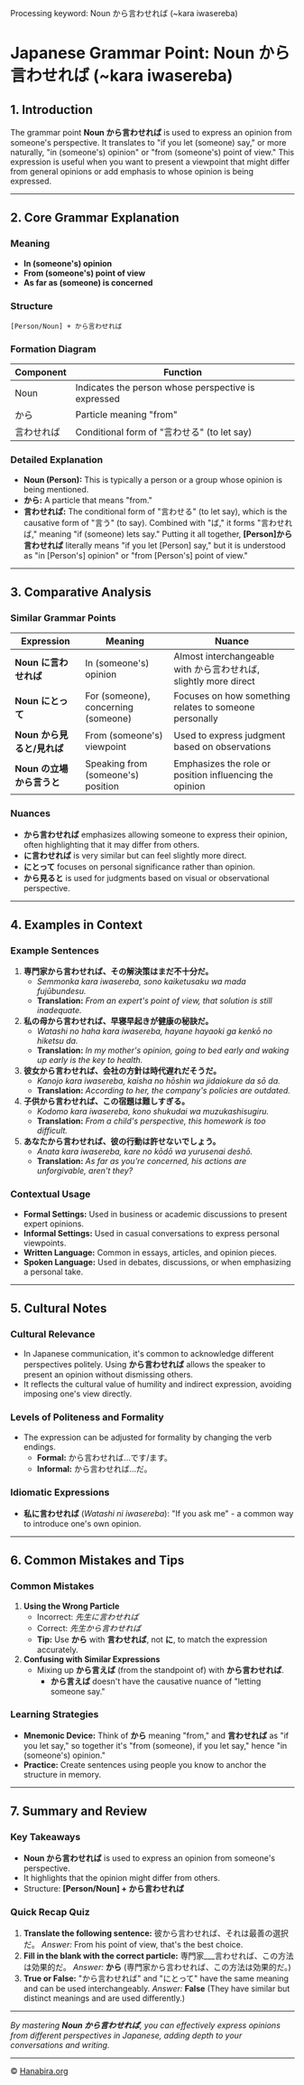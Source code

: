 Processing keyword: Noun から言わせれば (~kara iwasereba)
# Japanese Grammar Point: Noun から言わせれば (~kara iwasereba)

## 1. Introduction
The grammar point **Noun から言わせれば** is used to express an opinion from someone's perspective. It translates to "if you let (someone) say," or more naturally, "in (someone's) opinion" or "from (someone's) point of view." This expression is useful when you want to present a viewpoint that might differ from general opinions or add emphasis to whose opinion is being expressed.

---
## 2. Core Grammar Explanation
### Meaning
- **In (someone's) opinion**
- **From (someone's) point of view**
- **As far as (someone) is concerned**
### Structure
```
[Person/Noun] + から言わせれば
```
### Formation Diagram
| **Component**   |                     **Function**                     |
|-----------------|-----------------------------------------------------|
| Noun            | Indicates the person whose perspective is expressed |
| から             | Particle meaning "from"                             |
| 言わせれば       | Conditional form of "言わせる" (to let say)          |
### Detailed Explanation
- **Noun (Person):** This is typically a person or a group whose opinion is being mentioned.
- **から:** A particle that means "from."
- **言わせれば:** The conditional form of "言わせる" (to let say), which is the causative form of "言う" (to say). Combined with "ば," it forms "言わせれば," meaning "if (someone) lets say."
Putting it all together, **[Person]から言わせれば** literally means "if you let [Person] say," but it is understood as "in [Person's] opinion" or "from [Person's] point of view."
---
## 3. Comparative Analysis
### Similar Grammar Points
| Expression                 | Meaning                            | Nuance                                                         |
|----------------------------|------------------------------------|----------------------------------------------------------------|
| **Noun に言わせれば**         | In (someone's) opinion            | Almost interchangeable with から言わせれば, slightly more direct   |
| **Noun にとって**             | For (someone), concerning (someone) | Focuses on how something relates to someone personally          |
| **Noun から見ると/見れば**     | From (someone's) viewpoint        | Used to express judgment based on observations                  |
| **Noun の立場から言うと**     | Speaking from (someone's) position | Emphasizes the role or position influencing the opinion         |
### Nuances
- **から言わせれば** emphasizes allowing someone to express their opinion, often highlighting that it may differ from others.
- **に言わせれば** is very similar but can feel slightly more direct.
- **にとって** focuses on personal significance rather than opinion.
- **から見ると** is used for judgments based on visual or observational perspective.
---
## 4. Examples in Context
### Example Sentences
1. **専門家から言わせれば、その解決策はまだ不十分だ。**
   - *Semmonka kara iwasereba, sono kaiketusaku wa mada fujūbundesu.*
   - **Translation:** *From an expert's point of view, that solution is still inadequate.*
2. **私の母から言わせれば、早寝早起きが健康の秘訣だ。**
   - *Watashi no haha kara iwasereba, hayane hayaoki ga kenkō no hiketsu da.*
   - **Translation:** *In my mother's opinion, going to bed early and waking up early is the key to health.*
3. **彼女から言わせれば、会社の方針は時代遅れだそうだ。**
   - *Kanojo kara iwasereba, kaisha no hōshin wa jidaiokure da sō da.*
   - **Translation:** *According to her, the company's policies are outdated.*
4. **子供から言わせれば、この宿題は難しすぎる。**
   - *Kodomo kara iwasereba, kono shukudai wa muzukashisugiru.*
   - **Translation:** *From a child's perspective, this homework is too difficult.*
5. **あなたから言わせれば、彼の行動は許せないでしょう。**
   - *Anata kara iwasereba, kare no kōdō wa yurusenai deshō.*
   - **Translation:** *As far as you're concerned, his actions are unforgivable, aren't they?*
### Contextual Usage
- **Formal Settings:** Used in business or academic discussions to present expert opinions.
- **Informal Settings:** Used in casual conversations to express personal viewpoints.
- **Written Language:** Common in essays, articles, and opinion pieces.
- **Spoken Language:** Used in debates, discussions, or when emphasizing a personal take.
---
## 5. Cultural Notes
### Cultural Relevance
- In Japanese communication, it's common to acknowledge different perspectives politely. Using **から言わせれば** allows the speaker to present an opinion without dismissing others.
- It reflects the cultural value of humility and indirect expression, avoiding imposing one's view directly.
### Levels of Politeness and Formality
- The expression can be adjusted for formality by changing the verb endings.
  - **Formal:** から言わせれば...です/ます。
  - **Informal:** から言わせれば...だ。
### Idiomatic Expressions
- **私に言わせれば** (*Watashi ni iwasereba*): "If you ask me" - a common way to introduce one's own opinion.
---
## 6. Common Mistakes and Tips
### Common Mistakes
1. **Using the Wrong Particle**
   - Incorrect: *先生に言わせれば*
   - Correct: *先生から言わせれば*
   - **Tip:** Use **から** with **言わせれば**, not **に**, to match the expression accurately.
2. **Confusing with Similar Expressions**
   - Mixing up **から言えば** (from the standpoint of) with **から言わせれば**.
     - **から言えば** doesn't have the causative nuance of "letting someone say."
### Learning Strategies
- **Mnemonic Device:** Think of **から** meaning "from," and **言わせれば** as "if you let say," so together it's "from (someone), if you let say," hence "in (someone's) opinion."
- **Practice:** Create sentences using people you know to anchor the structure in memory.
---
## 7. Summary and Review
### Key Takeaways
- **Noun から言わせれば** is used to express an opinion from someone's perspective.
- It highlights that the opinion might differ from others.
- Structure: **[Person/Noun] + から言わせれば**
### Quick Recap Quiz
1. **Translate the following sentence:**
   彼から言わせれば、それは最善の選択だ。
   *Answer:* From his point of view, that's the best choice.
2. **Fill in the blank with the correct particle:**
   専門家___言わせれば、この方法は効果的だ。
   *Answer:* **から** (専門家から言わせれば、この方法は効果的だ。)
3. **True or False:** "から言わせれば" and "にとって" have the same meaning and can be used interchangeably.
   *Answer:* **False** (They have similar but distinct meanings and are used differently.)
---
*By mastering **Noun から言わせれば**, you can effectively express opinions from different perspectives in Japanese, adding depth to your conversations and writing.*


---

© [Hanabira.org](https://hanabira.org)
